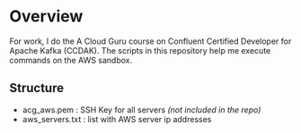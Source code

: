 # Overview
For work, I do the A Cloud Guru course on Confluent Certified Developer for Apache Kafka (CCDAK). The scripts in this repository help me execute commands on the AWS sandbox.

## Structure

- acg_aws.pem : SSH Key for all servers *(not included in the repo)*
- aws_servers.txt : list with AWS server ip addresses
